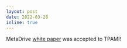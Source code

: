 ```yaml
---
layout: post
date: 2022-03-28
inline: true
---
```


MetaDrive [white paper](https://arxiv.org/pdf/2109.12674.pdf) was accepted to TPAMI!
